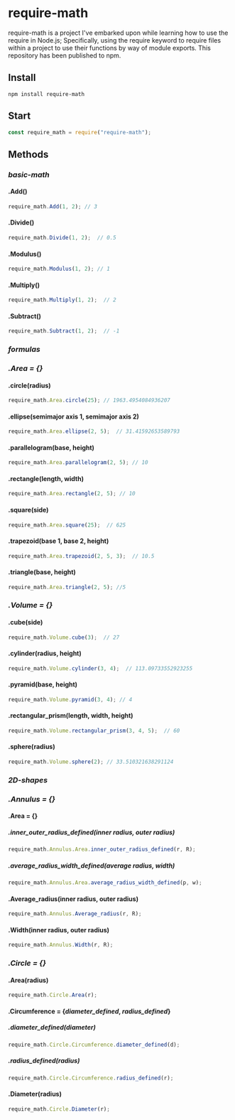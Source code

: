 # require-math
require-math is a project I've embarked upon while learning how to use the require in Node.js; Specifically, using the require keyword to require files within a project to use their functions by way of module exports. This repository has been published to npm.
## Install
```
npm install require-math
```
## Start
```javascript
const require_math = require("require-math");
```
## Methods
### *basic-math*
#### .Add()
```javascript
require_math.Add(1, 2); // 3
```
#### .Divide()
```javascript
require_math.Divide(1, 2);  // 0.5
```
#### .Modulus()
```javascript
require_math.Modulus(1, 2); // 1
```
#### .Multiply()
```javascript
require_math.Multiply(1, 2);  // 2
```
#### .Subtract()
```javascript
require_math.Subtract(1, 2);  // -1
```
### *formulas*
### *.Area = {}* 
#### .circle(radius)
```javascript
require_math.Area.circle(25); // 1963.4954084936207
```
#### .ellipse(semimajor axis 1, semimajor axis 2)
```javascript
require_math.Area.ellipse(2, 5);  // 31.41592653589793
```
#### .parallelogram(base, height)
```javascript
require_math.Area.parallelogram(2, 5); // 10
```
#### .rectangle(length, width)
```javascript
require_math.Area.rectangle(2, 5); // 10
```
#### .square(side)
```javascript
require_math.Area.square(25);  // 625
```
#### .trapezoid(base 1, base 2, height)
```javascript
require_math.Area.trapezoid(2, 5, 3);  // 10.5
```
#### .triangle(base, height)
```javascript
require_math.Area.triangle(2, 5); //5
```

### *.Volume = {}* 
#### .cube(side)
```javascript
require_math.Volume.cube(3);  // 27
```
#### .cylinder(radius, height)
```javascript
require_math.Volume.cylinder(3, 4);  // 113.09733552923255
```
#### .pyramid(base, height)
```javascript
require_math.Volume.pyramid(3, 4); // 4
```
#### .rectangular_prism(length, width, height)
```javascript
require_math.Volume.rectangular_prism(3, 4, 5);  // 60
```
#### .sphere(radius)
```javascript
require_math.Volume.sphere(2); // 33.510321638291124
```

### *2D-shapes*
### *.Annulus = {}*
#### .Area = {}
##### .inner_outer_radius_defined(inner radius, outer radius)
```javascript
require_math.Annulus.Area.inner_outer_radius_defined(r, R);
```
##### .average_radius_width_defined(average radius, width)
```javascript
require_math.Annulus.Area.average_radius_width_defined(p, w);
```
#### .Average_radius(inner radius, outer radius)
```javascript
require_math.Annulus.Average_radius(r, R);
```
#### .Width(inner radius, outer radius)
```javascript
require_math.Annulus.Width(r, R);
```
### *.Circle = {}*
#### .Area(radius)
```javascript
require_math.Circle.Area(r);
```
#### .Circumference = {*diameter_defined*, *radius_defined*}
##### .diameter_defined(diameter)
```javascript
require_math.Circle.Circumference.diameter_defined(d);
```
##### .radius_defined(radius)
```javascript
require_math.Circle.Circumference.radius_defined(r);
```
#### .Diameter(radius)
```javascript
require_math.Circle.Diameter(r);
```